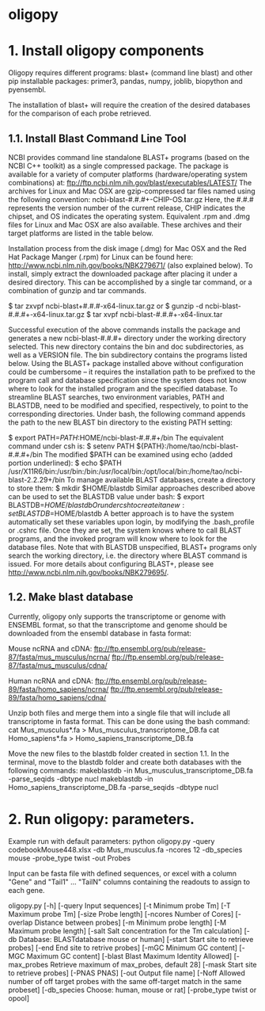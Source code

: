 # oligopy

# 1. Install oligopy components

Oligopy requires different programs: blast+ (command line blast) and other pip installable packages: primer3, pandas, numpy, joblib, biopython and pyensembl.

The installation of blast+ will require the creation of the desired databases for the comparison of each probe retrieved.

## 1.1. Install Blast Command Line Tool
NCBI provides command line standalone BLAST+ programs (based on the NCBI C++ toolkit) as a single compressed package. The package is available for a variety of computer platforms (hardware/operating system combinations) at:
ftp://ftp.ncbi.nlm.nih.gov/blast/executables/LATEST/
The archives for Linux and Mac OSX are gzip-compressed tar files named using the following convention:
ncbi-blast-#.#.#+-CHIP-OS.tar.gz
Here, the #.#.# represents the version number of the current release, CHIP indicates the chipset, and OS indicates the operating system. Equivalent .rpm and .dmg files for Linux and Mac OSX are also available. These archives and their target platforms are listed in the table below.

Installation process from the disk image (.dmg) for Mac OSX and the Red Hat Package Manger (.rpm) for Linux can be found here: http://www.ncbi.nlm.nih.gov/books/NBK279671/ (also explained below).
To install, simply extract the downloaded package after placing it under a desired directory. This can be accomplished by a single tar command, or a combination of gunzip and tar commands.

$ tar zxvpf ncbi-blast+#.#.#-x64-linux.tar.gz
or
$ gunzip -d ncbi-blast-#.#.#+-x64-linux.tar.gz
$ tar xvpf ncbi-blast-#.#.#+-x64-linux.tar

Successful execution of the above commands installs the package and generates a new ncbi-blast-#.#.#+ directory under the working directory selected. This new directory contains the bin and doc subdirectories, as well as a VERSION file. The bin subdirectory contains the programs listed below.
Using the BLAST+ package installed above without configuration could be cumbersome – it requires the installation path to be prefixed to the program call and database specification since the system does not know where to look for the installed program and the specified database. To streamline BLAST searches, two environment variables, PATH and BLASTDB, need to be modified and specified, respectively, to point to the corresponding directories.
Under bash, the following command appends the path to the new BLAST bin directory to the existing PATH setting:

$ export PATH=$PATH:$HOME/ncbi-blast-#.#.#+/bin
The equivalent command under csh is:
$ setenv PATH ${PATH}:/home/tao/ncbi-blast-#.#.#+/bin
The modified $PATH can be examined using echo (added portion underlined):
$ echo $PATH
/usr/X11R6/bin:/usr/bin:/bin:/usr/local/bin:/opt/local/bin:/home/tao/ncbi-blast-2.2.29+/bin
To manage available BLAST databases, create a directory to store them:
$ mkdir $HOME/blastdb
Similar approaches described above can be used to set the BLASTDB value under bash:
$ export BLASTDB=$HOME/blastdb
Or under csh to create it anew:
set BLASTDB=$HOME/blastdb
A better approach is to have the system automatically set these variables upon login, by modifying the .bash_profile or .cshrc file.
Once they are set, the system knows where to call BLAST programs, and the invoked program will know where to look for the database files. Note that with BLASTDB unspecified, BLAST+ programs only search the working directory, i.e. the directory where BLAST command is issued. For more details about configuring BLAST+, please see http://www.ncbi.nlm.nih.gov/books/NBK279695/.

## 1.2. Make blast database
Currently, oligopy only supports the transcriptome or genome with ENSEMBL format, so that the transcriptome and genome should be downloaded from the ensembl database in fasta format:

Mouse ncRNA and cDNA:
ftp://ftp.ensembl.org/pub/release-87/fasta/mus_musculus/ncrna/
ftp://ftp.ensembl.org/pub/release-87/fasta/mus_musculus/cdna/

Human ncRNA and cDNA:
ftp://ftp.ensembl.org/pub/release-89/fasta/homo_sapiens/ncrna/
ftp://ftp.ensembl.org/pub/release-89/fasta/homo_sapiens/cdna/

Unzip both files and merge them into a single file that will include all transcriptome in fasta format. This can be done using the bash command:
cat Mus_musculus*.fa > Mus_musculus_transcriptome_DB.fa
cat Homo_sapiens*.fa > Homo_sapiens_transcriptome_DB.fa

Move the new files to the blastdb folder created in section 1.1. 
In the terminal, move to the blastdb folder and create both databases with the following commands:
makeblastdb -in Mus_musculus_transcriptome_DB.fa -parse_seqids -dbtype nucl
makeblastdb -in Homo_sapiens_transcriptome_DB.fa -parse_seqids -dbtype nucl

# 2. Run oligopy: parameters.

Example run with default parameters: python oligopy.py -query codebookMouse448.xlsx -db Mus_musculus.fa -ncores 12 -db_species mouse -probe_type twist -out Probes

Input can be fasta file with defined sequences, or excel with a column "Gene" and "Tail1" ... "TailN" columns containing the readouts to assign to each gene.

oligopy.py [-h] [-query Input sequences] [-t Minimum probe Tm]
                    [-T Maximum probe Tm] [-size Probe length]
                    [-ncores Number of Cores]
                    [-overlap Distance between probes]
                    [-m Minimum probe length] [-M Maximum probe length]
                    [-salt Salt concentration for the Tm calculation]
                    [-db Database: BLASTdatabase mouse or human]
                    [-start Start site to retrieve probes]
                    [-end End site to retrive probes]
                    [-mGC Minimum GC content] [-MGC Maximum GC content]
                    [-blast Blast Maximum Identity Allowed]
                    [-max_probes Retrieve maximum of max_probes, default 28]
                    [-mask Start site to retrieve probes] [-PNAS PNAS]
                    [-out Output file name]
                    [-Noff Allowed number of off target probes with the same off-target match in the same probeset]
                    [-db_species Choose: human, mouse or rat]
                    [-probe_type twist or opool]
